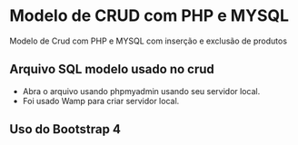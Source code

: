 # Modelo de CRUD com PHP e MYSQL

Modelo de Crud com PHP e MYSQL com inserção e exclusão de produtos

## Arquivo SQL modelo usado no crud

- Abra o arquivo usando phpmyadmin usando seu servidor local.
- Foi usado Wamp para criar servidor local.

## Uso do Bootstrap 4
